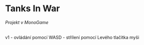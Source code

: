 <h1>Tanks In War</h1>
<h6>Projekt v MonoGame</h6>
v1
  - ovládání pomocí WASD
  - střílení pomocí Levého tlačítka myši
